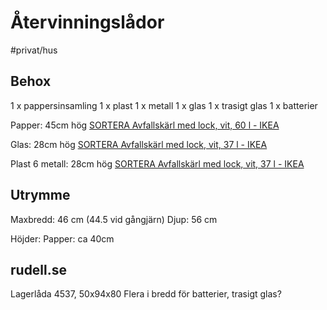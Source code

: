 # Återvinningslådor

#privat/hus

## Behox
1 x pappersinsamling
1 x plast
1 x metall
1 x glas
1 x trasigt glas
1 x batterier


Papper:
45cm hög
[SORTERA Avfallskärl med lock, vit, 60 l - IKEA](https://www.ikea.com/se/sv/p/sortera-avfallskaerl-med-lock-vit-70255899/)

Glas:
28cm hög
[SORTERA Avfallskärl med lock, vit, 37 l - IKEA](https://www.ikea.com/se/sv/p/sortera-avfallskaerl-med-lock-vit-10255897/)

Plast 6 metall:
28cm hög
[SORTERA Avfallskärl med lock, vit, 37 l - IKEA](https://www.ikea.com/se/sv/p/sortera-avfallskaerl-med-lock-vit-10255897/)


## Utrymme
Maxbredd: 46 cm  (44.5 vid gångjärn)
Djup: 56 cm

Höjder:
Papper: ca 40cm

## rudell.se
Lagerlåda 4537, 50x94x80
Flera i bredd för batterier, trasigt glas?


